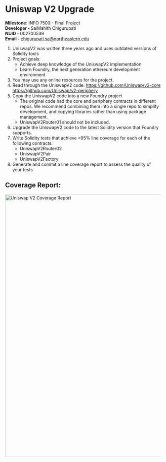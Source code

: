# Uniswap V2 Upgrade

<strong> Milestone: </strong> INFO 7500 - Final Project </br>
<strong> Developer - </strong> SaiMahith Chigurupati </br>
<strong> NUID - </strong> 002700539 </br>
<strong> Email - </strong> chigurupati.sa@northeastern.edu

1. UniswapV2 was written three years ago and uses outdated versions of Solidity tools
2. Project goals:
   - Achieve deep knowledge of the UniswapV2 implementation
   - Learn Foundry, the next generation ethereum development environment
3. You may use any online resources for the project.
4. Read through the UniswapV2 code:
   https://github.com/Uniswap/v2-core
   https://github.com/Uniswap/v2-periphery
5. Copy the UniswapV2 code into a new Foundry project
   - The original code had the core and periphery contracts in different repos. We recommend combining them into a single repo to simplify development, and copying libraries rather than using package management.
   - UniswapV2Router01 should not be included.
6. Upgrade the UniswapV2 code to the latest Solidity version that Foundry supports.
7. Write Solidity tests that achieve >95% line coverage for each of the following contracts:
   - UniswapV2Router02
   - UniswapV2Pair
   - UniswapV2Factory
8. Generate and commit a line coverage report to assess the quality of your tests

## Coverage Report:

<img width="846" alt="Uniswap V2 Coverage Report" src="https://user-images.githubusercontent.com/62823527/232962588-58b36dd1-7614-4899-bb64-adee21fca84c.png">
